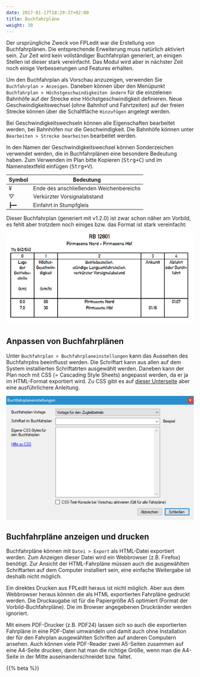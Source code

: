 ```yaml
---
date: 2017-01-17T18:29:37+02:00
title: Buchfahrpläne
weight: 30
---
```


Der ursprüngliche Zweck von FPLedit war die Erstellung von Buchfahrplänen. Die entsprechende Erweiterung muss natürlich aktiviert sein. Zur Zeit wird kein vollständiger Buchfahrplan generiert, an einigen Stellen ist dieser stark vereinfacht. Das Modul wird aber in nächster Zeit noch einige Verbesserungen und Features erhalten.

Um den Buchfahrplan als Vorschau anzuzeigen, verwenden Sie `Buchfahrplan > Anzeigen`. Daneben können über den Menüpunkt `Buchfahrplan > Höchstgeschwindigkeiten ändern` für die einzelenen Bahnhöfe auf der Strecke eine Höchstgeschwindigkeit definieren. Neue Geschwindigkeitswechsel (ohne Bahnhof und Fahrtzeiten) auf der freien Strecke können über die Schaltfläche `Hinzufügen` angelegt werden.

Bei Geschwindigkeitswechseln können alle Eigenschaften bearbeitet werden, bei Bahnhöfen nur die Geschwindigkeit. Die Bahnhöfe können unter `Bearbeiten > Strecke bearbeiten` bearbeitet werden.

In den Namen der Geschwindigkeitswechsel können Sonderzeichen verwendet werden, die in Buchfahrplänen eine besondere Bedeutung haben. Zum Verwenden im Plan bitte Kopieren (<kbd>Strg+C</kbd>) und im Namenstextfeld einfügen (<kbd>Strg+V</kbd>).

| Symbol | Bedeutung                               |
|--------|-----------------------------------------|
| ¥      | Ende des anschließenden Weichenbereichs |
| ▽      | Verkürzter Vorsignalabstand             |
| ┣━╸    | Einfahrt in Stumpfgleis                 |

Dieser Buchfahrplan (generiert mit v1.2.0) ist zwar schon näher am Vorbild, es fehlt aber trotzdem noch einiges bzw. das Format ist stark vereinfacht:

![Quelle der Daten: Buchfahrplanheft 698/3 - Ersatzfahrplan](buchfahrplan.png)

## Anpassen von Buchfahrplänen
Unter `Buchfahrplan > Buchfahrplaneinstellungen` kann das Aussehen des Buchfahrplns beeinflusst werden. Die Schriftart kann aus allen auf dem System installierten Schriftatrten ausgewählt werden. Daneben kann der Plan noch mit CSS (= Cascading Style Sheets) angepasst werden, da er ja im HTML-Format exportiert wird. Zu CSS gibt es auf [dieser Unterseite](css/) aber eine ausführlichere Anleitung.

![Buchfahrplaneinstellungen](einstellungen.png)

## Buchfahrpläne anzeigen und drucken
Buchfahrpläne können mit `Datei > Export` als HTML-Datei exportiert werden. Zum Anzeigen dieser Datei wird ein Webbrowser (z.B. Firefox) benötigt. Zur Ansicht der HTML-Fahrpläne müssen auch die ausgewählten Schriftarten auf dem Computer installiert sein, eine einfache Weitergabe ist deshalb nicht möglich.

Ein direktes Drucken aus FPLedit heraus ist nicht möglich. Aber aus dem Webbrowser heraus können die als HTML exportierten Fahrpläne gedruckt werden. Die Druckaugabe ist für die Papiergröße A5 optimiert (Format der Vorbild-Buchfahrpläne). Die im Browser angegebenen Druckränder werden ignoriert.

Mit einem PDF-Drucker (z.B. PDF24) lassen sich so auch die exportierten Fahrpläne in eine PDF-Datei umwandeln und damit auch ohne Installation der für den Fahrplan ausgewählten Schriften auf anderen Computern ansehen. Auch können viele PDF-Reader zwei A5-Seiten zusammen auf eine A4-Seite drucken, dann hat man die richtige Größe, wenn man die A4-Seite in der Mitte auseinanderschneidet bzw. faltet.

{{% beta %}}
